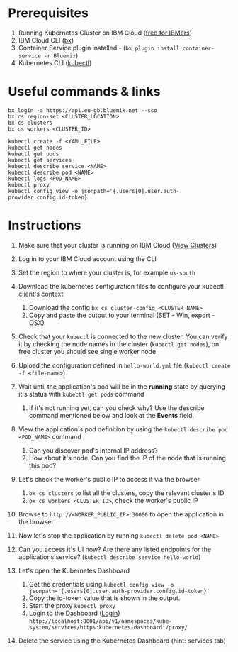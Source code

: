 # Prerequisites

1. Running Kubernetes Cluster on IBM Cloud ([free for IBMers](https://console.bluemix.net/containers-kubernetes/clusters))
2. IBM Cloud CLI ([bx](https://clis.ng.bluemix.net/))
3. Container Service plugin installed - (`bx plugin install container-service -r Bluemix`)
4. Kubernetes CLI ([kubectl](https://kubernetes.io/docs/user-guide/prereqs/))

# Useful commands & links

```
bx login -a https://api.eu-gb.bluemix.net --sso
bx cs region-set <CLUSTER_LOCATION>
bx cs clusters
bx cs workers <CLUSTER_ID>

kubectl create -f <YAML_FILE>
kubectl get nodes
kubectl get pods
kubectl get services
kubectl describe service <NAME>
kubectl describe pod <NAME>
kubectl logs <POD_NAME>
kubectl proxy
kubectl config view -o jsonpath='{.users[0].user.auth-provider.config.id-token}'
```

# Instructions

1. Make sure that your cluster is running on IBM Cloud ([View Clusters](https://console.bluemix.net/containers-kubernetes/clusters))
2. Log in to your IBM Cloud account using the CLI
3. Set the region to where your cluster is, for example `uk-south`
4. Download the kubernetes configuration files to configure your kubectl client's context  
    1. Download the config `bx cs cluster-config <CLUSTER_NAME>`  
    2. Copy and paste the output to your terminal (SET - Win, export - OSX)
5. Check that your `kubectl` is connected to the new cluster. You can verify it by checking the node names in the cluster (`kubectl get nodes`),
on free cluster you should see single worker node

6. Upload the configuration defined in `hello-world.yml` file (`kubectl create -f <file-name>`)
7. Wait until the application's pod will be in the **running** state by querying it's status with
`kubectl get pods` command
    1. If it's not running yet, can you check why? Use the describe command
    mentioned below and look at the **Events** field.
8. View the application's pod definition by using the `kubectl describe pod
<POD_NAME>` command
    1. Can you discover pod's internal IP address?
    2. How about it's node. Can you find the IP of the node that is running this pod?
9. Let's check the worker's public IP to access it via the browser
    1. `bx cs clusters` to list all the clusters, copy the relevant cluster's ID
    2. `bx cs workers <CLUSTER_ID>`, check the worker's public IP
10. Browse to `http://<WORKER_PUBLIC_IP>:30000` to open the application in the browser
11. Now let's stop the application by running `kubectl delete pod <NAME>`
12. Can you access it's UI now? Are there any listed endpoints for the applications service? (`kubectl describe service hello-world`)
13. Let's open the Kubernetes Dashboard
    1. Get the credentials using `kubectl config view -o jsonpath='{.users[0].user.auth-provider.config.id-token}'`
    2. Copy the id-token value that is shown in the output.
    3. Start the proxy `kubectl proxy`
    4. Login to the Dashboard ([Login](http://localhost:8001/api/v1/namespaces/kube-system/services/https:kubernetes-dashboard:/proxy/)) `http://localhost:8001/api/v1/namespaces/kube-system/services/https:kubernetes-dashboard:/proxy/`
14. Delete the service using the Kubernetes Dashboard (hint: services tab)